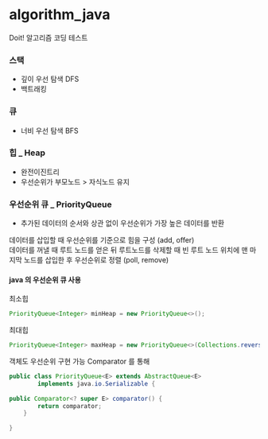 # algorithm_java

Doit! 알고리즘 코딩 테스트 



### 스택 
 - 깊이 우선 탐색 DFS
 - 백트래킹

### 큐
 - 너비 우선 탐색 BFS

### 힙 _ Heap

- 완전이진트리
- 우선순위가 부모노드 > 자식노드 유지

### 우선순위 큐 _ PriorityQueue

 - 추가된 데이터의 순서와 상관 없이 우선순위가 가장 높은 데이터를 반환

 데이터를 삽입할 때 우선순위를 기준으로 힘을 구성 (add, offer) </br>
 데이터를 꺼낼 때 루트 노드를 얻은 뒤 루트노드를 삭제할 때 빈 루트 노드 위치에 맨 마지막 노드를 삽입한 후 우선순위로 정렬 (poll, remove) </br>

#### java 의 우선순위 큐 사용

최소힙
```java
PriorityQueue<Integer> minHeap = new PriorityQueue<>();
```
최대힙
```java
PriorityQueue<Integer> maxHeap = new PriorityQueue<>(Collections.reverseOrdeR());
```
객체도 우선순위 구현 가능 Comparator 를 통해
```java
public class PriorityQueue<E> extends AbstractQueue<E>
        implements java.io.Serializable {
    
public Comparator<? super E> comparator() {
        return comparator;
    }
    
}
```